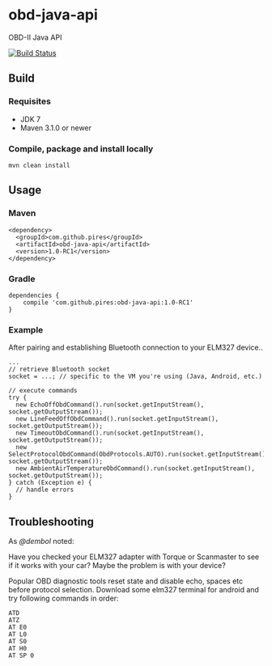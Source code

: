 obd-java-api
============

OBD-II Java API

[![Build Status](https://drone.io/github.com/pires/obd-java-api/status.png)](https://drone.io/github.com/pires/obd-java-api/latest)

## Build ##

### Requisites ###

* JDK 7
* Maven 3.1.0 or newer

### Compile, package and install locally ###

```
mvn clean install
```

## Usage ##

### Maven ###
```
<dependency>
  <groupId>com.github.pires</groupId>
  <artifactId>obd-java-api</artifactId>
  <version>1.0-RC1</version>
</dependency>
```

### Gradle ###
```
dependencies {
    compile 'com.github.pires:obd-java-api:1.0-RC1'
}
```

### Example ###

After pairing and establishing Bluetooth connection to your ELM327 device..
```
...
// retrieve Bluetooth socket
socket = ...; // specific to the VM you're using (Java, Android, etc.)

// execute commands
try {
  new EchoOffObdCommand().run(socket.getInputStream(), socket.getOutputStream());
  new LineFeedOffObdCommand().run(socket.getInputStream(), socket.getOutputStream());
  new TimeoutObdCommand().run(socket.getInputStream(), socket.getOutputStream());
  new SelectProtocolObdCommand(ObdProtocols.AUTO).run(socket.getInputStream(), socket.getOutputStream());
  new AmbientAirTemperatureObdCommand().run(socket.getInputStream(), socket.getOutputStream());
} catch (Exception e) {
  // handle errors
}
```

## Troubleshooting ##

As *@dembol* noted:

Have you checked your ELM327 adapter with Torque or Scanmaster to see if it works with your car? Maybe the problem is with your device?

Popular OBD diagnostic tools reset state and disable echo, spaces etc before protocol selection. Download some elm327 terminal for android and try following commands in order:
```
ATD
ATZ
AT E0
AT L0
AT S0
AT H0
AT SP 0
```
